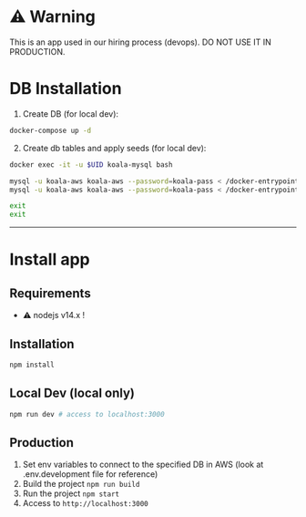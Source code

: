 # ⚠️ Warning

This is an app used in our hiring process (devops). DO NOT USE IT IN PRODUCTION.

# DB Installation

1. Create DB (for local dev):

```bash
docker-compose up -d
```

2. Create db tables and apply seeds (for local dev):

```bash
docker exec -it -u $UID koala-mysql bash

mysql -u koala-aws koala-aws --password=koala-pass < /docker-entrypoint-initdb.d/02-create-table.sql
mysql -u koala-aws koala-aws --password=koala-pass < /docker-entrypoint-initdb.d/03-seeds.sql

exit
exit
```

---

# Install app

## Requirements

- ⚠️ nodejs v14.x !

## Installation

```bash
npm install
```

## Local Dev (local only)

```bash
npm run dev # access to localhost:3000
```

## Production

1. Set env variables to connect to the specified DB in AWS (look at .env.development file for reference)
2. Build the project `npm run build`
3. Run the project `npm start`
4. Access to `http://localhost:3000`
